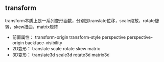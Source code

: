 ## transform
transform本质上是一系列变形函数，分别是translate位移，scale缩放，rotate旋转，skew扭曲，matrix矩阵
- 前置属性：
transform-origin
transform-style
perspective
perspective-origin
backface-visibility
- 2D变形：
translate
scale
rotate
skew
matrix
- 3D变形：
translate3d
scale3d
rotate3d
matrix3d